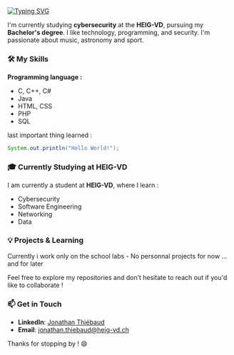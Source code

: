 [![Typing SVG](https://readme-typing-svg.demolab.com?font=Fira+Code&weight=600&size=22&duration=4500&pause=1000&color=FFF&background=FFFFFF00&width=435&lines=Hello+I'm+Jonathan)](https://git.io/typing-svg)

I'm currently studying **cybersecurity** at the **HEIG-VD**, pursuing my **Bachelor's degree**. I like  technology, programming, and security. I'm passionate about music, astronomy and sport. 

### 🛠️ My Skills

**Programming language :**

- C, C++, C#
- Java
- HTML, CSS
- PHP
- SQL

last important thing learned :
```Java
System.out.println("Hello World!"); 
```
### 🎓 Currently Studying at HEIG-VD

I am currently a student at **HEIG-VD**, where I learn :

- Cybersecurity 
- Software Engineering
- Networking
- Data

### 💡 Projects & Learning

Currently i work only on the school labs - No personnal projects for now ... and for later

Feel free to explore my repositories and don’t hesitate to reach out if you'd like to collaborate !

### 📫 Get in Touch

- **LinkedIn**: [Jonathan Thiébaud](https://www.linkedin.com/in/jonathan-thi%C3%A9baud-informatique-cybers%C3%A9curt%C3%A9-web-technoilogie/) 
- **Email**: [jonathan.thiebaud@heig-vd.ch](mailto:jonathan.thiebaud@heig-vd.ch)

Thanks for stopping by ! 😄

